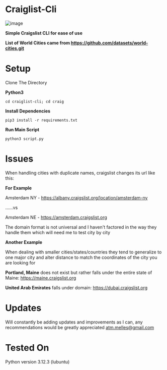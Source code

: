 # Craiglist-Cli
![image](https://github.com/ASVPATM/craiglist-cli/assets/159084542/b0b201f3-28c6-45fe-abe3-211e7f111df1)

**Simple Craigslist CLI for ease of use**

**List of World Cities came from https://github.com/datasets/world-cities.git**

# Setup
Clone The Directory

**Python3**
```
cd craiglist-cli; cd craig
```
**Install Dependencies**
```
pip3 install -r requirements.txt
```
**Run Main Script**
```
python3 script.py
```
# Issues
When handling cities with duplicate names, craigslist changes its url like this:

**For Example**

Amsterdam NY - https://albany.craigslist.org/location/amsterdam-ny

  ......vs
  
Amsterdam NE - https://amsterdam.craigslist.org

The domain format is not universal and I haven't factored in the way they handle them which will need me to test city by city

**Another Example**

When dealing with smaller cities/states/countries they tend to generalize to one major city and alter distance to match the coordinates of the city you are looking for

**Portland, Maine** does not exist but rather falls under the entire state of Maine: https://maine.craigslist.org

**United Arab Emirates** falls under domain: https://dubai.craigslist.org
# Updates
Will constantly be adding updates and improvements as I can, any recommendations would be greatly appreciated
atm.melles@gmail.com

# Tested On
Python version 3.12.3 (lubuntu)
